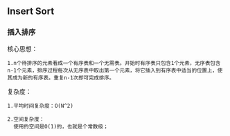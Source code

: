 ## Insert Sort
### 插入排序

核心思想：

    1.n个待排序的元素看成一个有序表和一个无需表。开始时有序表只包含1个元素，无序表包含n-1个元素，排序过程每次从无序表中取出第一个元素，将它插入到有序表中适当的位置上，使其成为新的有序表。重复n-1次即可完成排序。
    
    
复杂度：

    1.平均时间复杂度：O(N^2)
    
    2.空间复杂度：
      使用的空间是O(1)的，也就是个常数级；